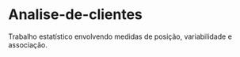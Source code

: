 # Analise-de-clientes
Trabalho estatístico envolvendo medidas de posição, variabilidade e associação.

